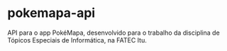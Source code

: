# pokemapa-api

API para o app PokéMapa, desenvolvido para o trabalho da disciplina de Tópicos Especiais de Informática, na FATEC Itu.

